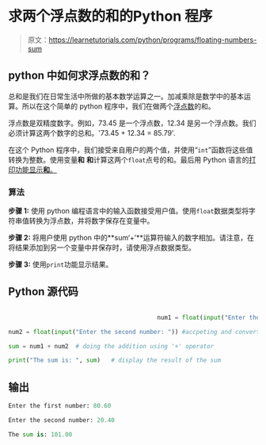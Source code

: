 # 求两个浮点数的和的Python 程序

> 原文：<https://learnetutorials.com/python/programs/floating-numbers-sum>

## python 中如何求浮点数的和？

总和是我们在日常生活中所做的基本数学运算之一。加减乘除是数学中的基本运算。所以在这个简单的 python 程序中，我们在做两个[浮点数](../../python/python-datatypes "Python Data types")的和。

浮点数是双精度数字。例如，73.45 是一个浮点数，12.34 是另一个浮点数。我们必须计算这两个数字的总和。'73.45 + 12.34 = 85.79'.

在这个 Python 程序中，我们接受来自用户的两个值，并使用“`int`”函数将这些值转换为整数。使用变量**和** **和**计算这两个`float`点号的和。最后用 Python 语言的[打印功能显示**和**。](../../python/syntax-comments "Python Syntax")

### 算法

**步骤 1:** 使用 python 编程语言中的输入函数接受用户值。使用`float`数据类型将字符串值转换为浮点数，并将数字保存在变量中。

**步骤 2:** 将用户使用 python 中的**sum‘+’**运算符输入的数字相加。请注意，在将结果添加到另一个变量中并保存时，请使用浮点数据类型。

**步骤 3:** 使用`print`功能显示结果。

## Python 源代码

```py

                                          num1 = float(input("Enter the first number: "))

num2 = float(input("Enter the second number: ")) #accpeting and converting the string to float and save in vaiable

sum = num1 + num2  # doing the addition using '+' operator

print("The sum is: ", sum)   # display the result of the sum 

```

## 输出

```py
Enter the first number: 80.60

Enter the second number: 20.40

The sum is: 101.00 
```